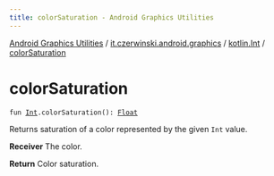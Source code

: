 ```yaml
---
title: colorSaturation - Android Graphics Utilities
---
```


[Android Graphics Utilities](../../index.html) / [it.czerwinski.android.graphics](../index.html) / [kotlin.Int](index.html) / [colorSaturation](./color-saturation.html)

# colorSaturation

`fun `[`Int`](https://kotlinlang.org/api/latest/jvm/stdlib/kotlin/-int/index.html)`.colorSaturation(): `[`Float`](https://kotlinlang.org/api/latest/jvm/stdlib/kotlin/-float/index.html)

Returns saturation of a color represented by the given `Int` value.

**Receiver**
The color.

**Return**
Color saturation.

